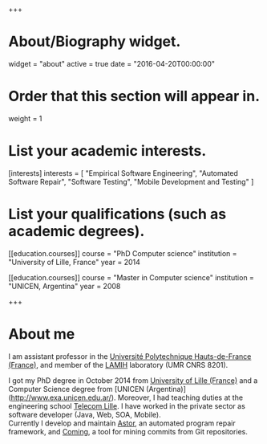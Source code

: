 +++
# About/Biography widget.
widget = "about"
active = true
date = "2016-04-20T00:00:00"

# Order that this section will appear in.
weight = 1

# List your academic interests.
[interests]
  interests = [
    "Empirical Software Engineering",
    "Automated Software Repair",
    "Software Testing",
    "Mobile Development and Testing"
  ]

# List your qualifications (such as academic degrees).
[[education.courses]]
  course = "PhD Computer science"
  institution = "University of Lille, France"
  year = 2014

[[education.courses]]
  course = "Master in Computer science"
  institution = "UNICEN, Argentina"
  year = 2008

 
+++

# About me

I am assistant professor in the [Université Polytechnique Hauts-de-France (France)](http://www.uphf.fr/), and member of the [LAMIH](http://www.univ-valenciennes.fr/LAMIH/en/) laboratory (UMR CNRS 8201). 
<!---Previously, I was a researcher in the University of Lille 1 and INRIA Lille, and post-doc in the University of Lugano (Switzerland). -->
I got my PhD degree in October 2014 from [University of Lille (France)](http://www.univ-lille1.fr/) and a Computer Science degree from [UNICEN (Argentina)] (http://www.exa.unicen.edu.ar/).  Moreover, I  had teaching duties at the engineering school [Telecom Lille](http://www.telecom-lille.fr/). 
I have worked in the private sector as software developer (Java, Web, SOA, Mobile).  
Currently I develop and maintain [Astor](https://github.com/SpoonLabs/astor), an automated program repair framework, and [Coming](https://github.com/SpoonLabs/coming), a tool for mining commits  from Git repositories.

  
